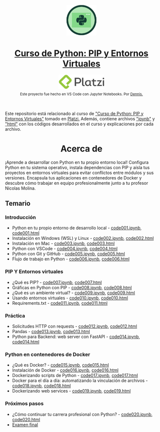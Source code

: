 <p align="center"><a href="https://platzi.com/cursos/python-pip/"><img src="codes/images/logo.png" alt="MarkText" width="100" height="100"></p>

<h1 align="center"><a href="https://platzi.com/cursos/python-pip/">Curso de Python: PIP y Entornos Virtuales</a></h1>

<div align="center">
  <a href="https://platzi.com">
    <img src="codes/images/platzi.png" width="150" height="47" alt="Platzi">
  </a>
</div>

<div align="center">
  <sub>Este proyecto fue hecho en VS Code con Jupyter Notebooks. Por
    <a href="https://github.com/DensLopez">Dennis.</a>
  </sub>
</div>
<br />
<br />

Este repositorio está relacionado al curso de <a href="https://platzi.com/cursos/python-pip/">"Curso de Python: PIP y Entornos Virtuales"</a> tomado en <a href="https://platzi.com">Platzi.</a> Además, contiene archivos ["ipynb"](codes) y ["html"](codes/html/) con los códigos desarrollados en el curso y explicaciones por cada archivo.
<br />

<h1 align="center">Acerca de </h1>
¡Aprende a desarrollar con Python en tu propio entorno local! Configura Python en tu sistema operativo, instala dependencias con PIP y aísla tus proyectos en entornos virtuales para evitar conflictos entre módulos y sus versiones. Encapsula tus aplicaciones en contenedores de Docker y descubre cómo trabajar en equipo profesionalmente junto a tu profesor Nicolas Molina.

<br />

## Temario

### Introducción

- Python en tu propio entorno de desarrollo local - [code001.ipynb](codes/code001.ipynb), [code001.html](codes/html/code001.html)
- Instalación en Windows (WSL) y Linux - [code002.ipynb](codes/code002.ipynb), [code002.html](codes/html/code002.html)
- Instalación en Mac - [code003.ipynb](codes/code003.ipynb), [code003.html](codes/html/code003.html)
- Python con VSCode - [code004.ipynb](codes/code004.ipynb), [code004.html](codes/html/code004.html)
- Python con Git y GitHub - [code005.ipynb](codes/code005.ipynb), [code005.html](codes/html/code005.html)
- Flujo de trabajo en Python - [code006.ipynb](codes/code006.ipynb), [code006.html](codes/html/code006.html)

### PIP Y Entornos virtuales

- ¿Qué es PIP? - [code007.ipynb](codes/code007.ipynb), [code007.html](codes/html/code007.html)
- Gráficas en Python con PIP - [code008.ipynb](codes/code008.ipynb), [code008.html](codes/html/code008.html)
- ¿Qué es un ambiente virtual? - [code009.ipynb](codes/code009.ipynb), [code009.html](codes/html/code009.html)
- Usando entornos virtuales - [code010.ipynb](codes/code010.ipynb), [code010.html](codes/html/code010.html)
- Requirements.txt - [code011.ipynb](codes/code011.ipynb), [code011.html](codes/html/code011.html)

### Práctica

- Solicitudes HTTP con requests - [code012.ipynb](codes/code012.ipynb), [code012.html](codes/html/code012.html)
- Pandas - [code013.ipynb](codes/code013.ipynb), [code013.html](codes/html/code013.html)
- Python para Backend: web server con FastAPI - [code014.ipynb](codes/code014.ipynb), [code014.html](codes/html/code014.html)

### Python en contenedores de Docker

- ¿Qué es Docker? - [code015.ipynb](codes/code015.ipynb), [code015.html](codes/html/code015.html)
- Instalación de Docker - [code016.ipynb](codes/code016.ipynb), [code016.html](codes/html/code016.html)
- Dockerizando scripts de Python - [code017.ipynb](codes/code017.ipynb), [code017.html](codes/html/code017.html)
- Docker para el día a día: automatizando la vinculación de archivos - [code018.ipynb](codes/code018.ipynb), [code018.html](codes/html/code018.html)
- Dockerizando web services - [code019.ipynb](codes/code019.ipynb), [code019.html](codes/html/code019.html)

### Próximos pasos

- ¿Cómo continuar tu carrera profesional con Python? - [code020.ipynb](codes/code020.ipynb), [code020.html](codes/html/code020.html)
- [Examen final](codes/pdf/Examen.pdf)


<br />
